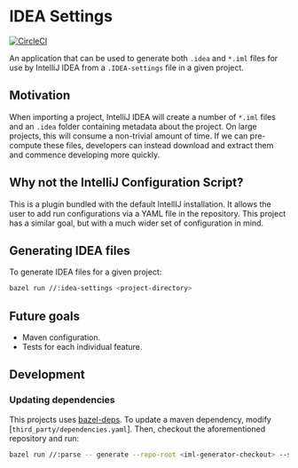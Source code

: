 # IDEA Settings

[![CircleCI](https://circleci.com/gh/AlexandreCarlton/idea-settings.svg?style=svg)](https://circleci.com/gh/AlexandreCarlton/idea-settings)

An application that can be used to generate both `.idea` and `*.iml` files for
use by IntelliJ IDEA from a `.IDEA-settings` file in a given project.

## Motivation

When importing a project, IntelliJ IDEA will create a number of `*.iml` files
and an `.idea` folder containing metadata about the project.
On large projects, this will consume a non-trivial amount of time.
If we can pre-compute these files, developers can instead download and extract
them and commence developing more quickly.

## Why not the IntelliJ Configuration Script?

This is a plugin bundled with the default IntellIJ installation. It allows the
user to add run configurations via a YAML file in the repository. This project
has a similar goal, but with a much wider set of configuration in mind.

## Generating IDEA files

To generate IDEA files for a given project:

```sh
bazel run //:idea-settings <project-directory>
```

## Future goals

 - Maven configuration.
 - Tests for each individual feature.

## Development

### Updating dependencies

This projects uses [bazel-deps](https://github.com/johnynek/bazel-deps).
To update a maven dependency, modify [`third_party/dependencies.yaml`].
Then, checkout the aforementioned repository and run:

```sh
bazel run //:parse -- generate --repo-root <iml-generator-checkout> --sha-file third_party/package-lock.bzl --deps third_party/dependencies.yaml
```

